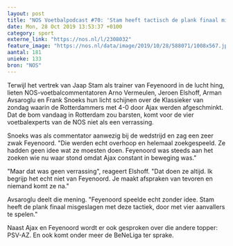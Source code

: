 ```yaml
---
layout: post
title: "NOS Voetbalpodcast #70: 'Stam heeft tactisch de plank finaal misgeslagen'"
date: Mon, 28 Oct 2019 13:53:37 +0100
category: sport
externe_link: "https://nos.nl/l/2308032"
feature_image: "https://nos.nl/data/image/2019/10/28/588071/1008x567.jpg"
aantal: 181
unieke: 133
bron: "NOS"
---
```


<p>Terwijl het vertrek van Jaap Stam als trainer van Feyenoord in de lucht hing, lieten NOS-voetbalcommentatoren Arno Vermeulen, Jeroen Elshoff, Arman Avsaroglu en Frank Snoeks hun licht schijnen over de Klassieker van zondag waarin de Rotterdammers met 4-0 door Ajax werden afgeschminkt. Dat de bom vandaag in Rotterdam zou barsten, komt voor de vier voetbalexperts van de NOS niet als een verrassing.</p>
<p>Snoeks was als commentator aanwezig bij de wedstrijd en zag een zeer zwak Feyenoord. "Die werden echt overhoop en helemaal zoekgespeeld. Ze hadden geen idee wat ze moesten doen. Feyenoord was steeds aan het zoeken wie nu waar stond omdat Ajax constant in beweging was."</p>
<p>"Maar dat was geen verrassing", reageert Elshoff. "Dat doen ze altijd. Ik begrijp het echt niet van Feyenoord. Je maakt afspraken van tevoren en niemand komt ze na."</p>
<p>Avsaroglu deelt die mening. "Feyenoord speelde echt zonder idee. Stam heeft de plank finaal misgeslagen met deze tactiek, door met vier aanvallers te spelen."</p>
<p>Naast Ajax en Feyenoord wordt er ook gesproken over die andere topper: PSV-AZ. En ook komt onder meer de BeNeLiga ter sprake.</p>
